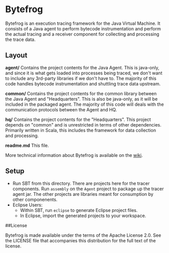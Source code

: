 # Bytefrog

Bytefrog is an execution tracing framework for the Java Virtual Machine. It consists of a Java agent to perform bytecode instrumentation and perform the actual tracing and a receiver component for collecting and processing the trace data.

## Layout

**agent/**
Contains the project contents for the Java Agent. This is java-only, and since it is what gets loaded into processes being traced, we don't want to include any 3rd-party libraries if we don't have to. The majority of this code handles bytecode instrumentation and shuttling trace data upstream.

**common/**
Contains the project contents for the common library between the Java Agent and "Headquarters". This is also be java-only, as it will be included in the packaged agent. The majority of this code will deals with the communication protocols between the Agent and HQ.

**hq/**
Contains the project contents for the "Headquarters". This project depends on "common" and is unrestricted in terms of other dependencies. Primarily written in Scala, this includes the framework for data collection and processing.

**readme.md**
This file.

More technical information about Bytefrog is available on the [wiki](//github.com/secdec/bytefrog/wiki).

## Setup

 - Run SBT from this directory. There are projects here for the tracer components. Run `assembly` on the `Agent` project to package up the tracer agent jar. The other projects are libraries meant for consumption by other componenents.
 - Eclipse Users:
   - Within SBT, run `eclipse` to generate Eclipse project files.
   - In Eclipse, import the generated projects to your workspace.

##License

Bytefrog is made available under the terms of the Apache License 2.0. See the LICENSE file that accompanies this distribution for the full text of the license.
